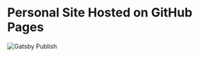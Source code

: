 # Personal Site Hosted on GitHub Pages

![Gatsby Publish](https://github.com/fanxia0404/site/workflows/Gatsby%20Publish/badge.svg)

